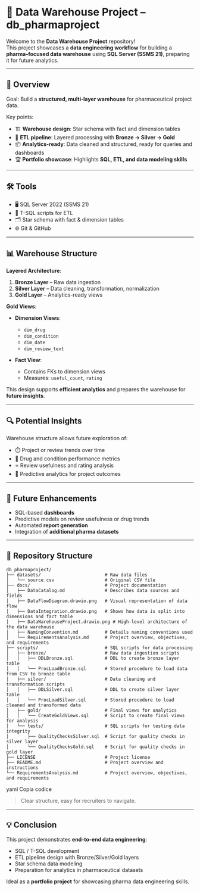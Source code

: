 # 💊 Data Warehouse Project – db_pharmaproject

Welcome to the **Data Warehouse Project** repository!  
This project showcases a **data engineering workflow** for building a **pharma-focused data warehouse** using **SQL Server (SSMS 21)**, preparing it for future analytics.

---

## 🌟 Overview

Goal: Build a **structured, multi-layer warehouse** for pharmaceutical project data.  

Key points:

- 🏗️ **Warehouse design**: Star schema with fact and dimension tables  
- 🔄 **ETL pipeline**: Layered processing with **Bronze → Silver → Gold**  
- 📦 **Analytics-ready**: Data cleaned and structured, ready for queries and dashboards  
- 🏆 **Portfolio showcase**: Highlights **SQL, ETL, and data modeling skills**

---

## 🛠 Tools

- 🖥️ SQL Server 2022 (SSMS 21)  
- 🔄 T-SQL scripts for ETL  
- 🗂️ Star schema with fact & dimension tables  
- 🌐 Git & GitHub  

---

## 📊 Warehouse Structure

**Layered Architecture**:

1. **Bronze Layer** – Raw data ingestion  
2. **Silver Layer** – Data cleaning, transformation, normalization  
3. **Gold Layer** – Analytics-ready views  

**Gold Views**:

- **Dimension Views**:  
  - `dim_drug`  
  - `dim_condition`  
  - `dim_date`  
  - `dim_review_text`  

- **Fact View**:  
  - Contains FKs to dimension views  
  - Measures: `useful_count`, `rating`

This design supports **efficient analytics** and prepares the warehouse for **future insights**.

---

## 🔍 Potential Insights

Warehouse structure allows future exploration of:

- ⏱️ Project or review trends over time  
- 💊 Drug and condition performance metrics  
- ⭐ Review usefulness and rating analysis  
- 🔮 Predictive analytics for project outcomes  

---

## 🚀 Future Enhancements

- SQL-based **dashboards**  
- Predictive models on review usefulness or drug trends  
- Automated **report generation**  
- Integration of **additional pharma datasets**

---

## 📂 Repository Structure
```
db_pharmaproject/
├── datasets/                        # Raw data files
│   └── source.csv                   # Original CSV file
├── docs/                            # Project documentation
│   ├── DataCatalog.md               # Describes data sources and fields
│   ├── DataFlowDiagram.drawio.png   # Visual representation of data flow
│   ├── DataIntegration.drawio.png   # Shows how data is split into dimensions and fact table
│   ├── DataWarehouseProject.drawio.png # High-level architecture of the data warehouse
│   ├── NamingConvention.md          # Details naming conventions used
│   └── RequirementsAnalysis.md      # Project overview, objectives, and requirements
├── scripts/                         # SQL scripts for data processing
│   ├── bronze/                      # Raw data ingestion scripts
│   │   ├── DDLBronze.sql            # DDL to create bronze layer table
│   │   └── ProcLoadBronze.sql       # Stored procedure to load data from CSV to bronze table
│   ├── silver/                      # Data cleaning and transformation scripts
│   │   ├── DDLSilver.sql            # DDL to create silver layer table
│   │   └── ProcLoadSilver.sql       # Stored procedure to load cleaned and transformed data
│   ├── gold/                        # Final views for analytics
│   │   └── CreateGoldViews.sql      # Script to create final views for analysis
│   └── tests/                       # SQL scripts for testing data integrity
│       ├── QualityChecksSilver.sql  # Script for quality checks in silver layer
│       └── QualityChecksGold.sql    # Script for quality checks in gold layer
├── LICENSE                          # Project license
├── README.md                        # Project overview and instructions
└── RequirementsAnalysis.md          # Project overview, objectives, and requirements
```

yaml
Copia codice

> Clear structure, easy for recruiters to navigate.

---

## 💡 Conclusion

This project demonstrates **end-to-end data engineering**:

- SQL / T-SQL development  
- ETL pipeline design with Bronze/Silver/Gold layers  
- Star schema data modeling  
- Preparation for analytics in pharmaceutical datasets

Ideal as a **portfolio project** for showcasing pharma data engineering skills.
